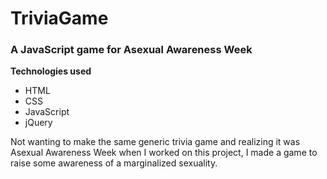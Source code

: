 # TriviaGame
### A JavaScript game for Asexual Awareness Week

**Technologies used**

*   HTML
*   CSS
*   JavaScript
*   jQuery

Not wanting to make the same generic trivia game and realizing it was Asexual Awareness Week when I worked on this project, I made a game to raise some awareness of a marginalized sexuality. 

